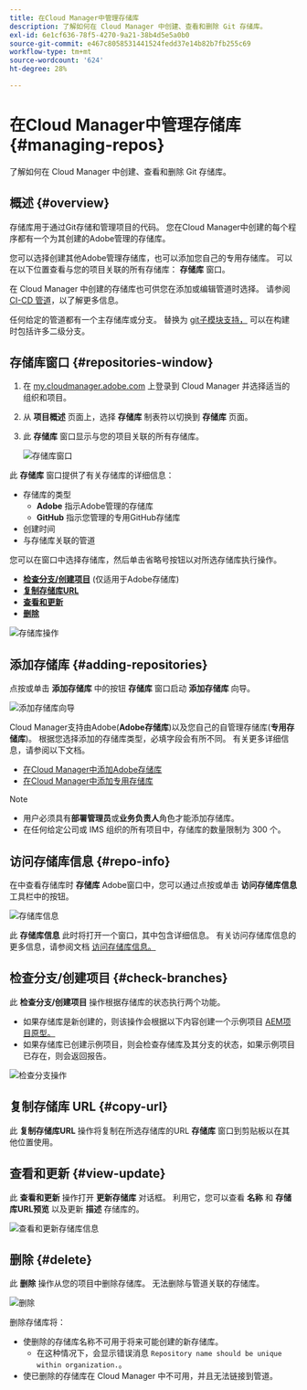 ```yaml
---
title: 在Cloud Manager中管理存储库
description: 了解如何在 Cloud Manager 中创建、查看和删除 Git 存储库。
exl-id: 6e1cf636-78f5-4270-9a21-38b4d5e5a0b0
source-git-commit: e467c8058531441524fedd37e14b82b7fb255c69
workflow-type: tm+mt
source-wordcount: '624'
ht-degree: 28%

---
```



# 在Cloud Manager中管理存储库 {#managing-repos}

了解如何在 Cloud Manager 中创建、查看和删除 Git 存储库。

## 概述 {#overview}

存储库用于通过Git存储和管理项目的代码。 您在Cloud Manager中创建的每个程序都有一个为其创建的Adobe管理的存储库。

您可以选择创建其他Adobe管理存储库，也可以添加您自己的专用存储库。 可以在以下位置查看与您的项目关联的所有存储库： **存储库** 窗口。

在 Cloud Manager 中创建的存储库也可供您在添加或编辑管道时选择。 请参阅 [CI-CD 管道](/help/implementing/cloud-manager/configuring-pipelines/introduction-ci-cd-pipelines.md)，以了解更多信息。

任何给定的管道都有一个主存储库或分支。 替换为 [git子模块支持，](git-submodules.md) 可以在构建时包括许多二级分支。

## 存储库窗口 {#repositories-window}

1. 在 [my.cloudmanager.adobe.com](https://my.cloudmanager.adobe.com/) 上登录到 Cloud Manager 并选择适当的组织和项目。

1. 从 **项目概述** 页面上，选择 **存储库** 制表符以切换到 **存储库** 页面。

1. 此 **存储库** 窗口显示与您的项目关联的所有存储库。

   ![存储库窗口](assets/repositories.png)

此 **存储库** 窗口提供了有关存储库的详细信息：

* 存储库的类型
   * **Adobe** 指示Adobe管理的存储库
   * **GitHub** 指示您管理的专用GitHub存储库
* 创建时间
* 与存储库关联的管道

您可以在窗口中选择存储库，然后单击省略号按钮以对所选存储库执行操作。

* **[检查分支/创建项目](#check-branches)** (仅适用于Adobe存储库)
* **[复制存储库URL](#copy-url)**
* **[查看和更新](#view-update)**
* **[删除](#delete)**

![存储库操作](assets/repository-actions.png)

## 添加存储库 {#adding-repositories}

点按或单击 **添加存储库** 中的按钮 **存储库** 窗口启动 **添加存储库** 向导。

![添加存储库向导](assets/add-repository-wizard.png)

Cloud Manager支持由Adobe(**Adobe存储库**)以及您自己的自管理存储库(**专用存储库**)。 根据您选择添加的存储库类型，必填字段会有所不同。 有关更多详细信息，请参阅以下文档。

* [在Cloud Manager中添加Adobe存储库](adobe-repositories.md)
* [在Cloud Manager中添加专用存储库](private-repositories.md)

>[!NOTE]
>
>* 用户必须具有&#x200B;**部署管理员**&#x200B;或&#x200B;**业务负责人**&#x200B;角色才能添加存储库。
>* 在任何给定公司或 IMS 组织的所有项目中，存储库的数量限制为 300 个。

## 访问存储库信息 {#repo-info}

在中查看存储库时 **存储库** Adobe窗口中，您可以通过点按或单击 **访问存储库信息** 工具栏中的按钮。

![存储库信息](assets/repo-info.png)

此 **存储库信息** 此时将打开一个窗口，其中包含详细信息。 有关访问存储库信息的更多信息，请参阅文档 [访问存储库信息。](accessing-repos.md)

## 检查分支/创建项目 {#check-branches}

此 **检查分支/创建项目** 操作根据存储库的状态执行两个功能。

* 如果存储库是新创建的，则该操作会根据以下内容创建一个示例项目 [AEM项目原型。](https://experienceleague.adobe.com/en/docs/experience-manager-core-components/using/developing/archetype/overview)
* 如果存储库已创建示例项目，则会检查存储库及其分支的状态，如果示例项目已存在，则会返回报告。

![检查分支操作](assets/check-branches.png)

## 复制存储库 URL {#copy-url}

此 **复制存储库URL** 操作将复制在所选存储库的URL **存储库** 窗口到剪贴板以在其他位置使用。

## 查看和更新 {#view-update}

此 **查看和更新** 操作打开 **更新存储库** 对话框。 利用它，您可以查看 **名称** 和 **存储库URL预览** 以及更新 **描述** 存储库的。

![查看和更新存储库信息](assets/view-update.png)

## 删除 {#delete}

此 **删除** 操作从您的项目中删除存储库。 无法删除与管道关联的存储库。

![删除](assets/delete.png)

删除存储库将：

* 使删除的存储库名称不可用于将来可能创建的新存储库。
   * 在这种情况下，会显示错误消息 `Repository name should be unique within organization.`。
* 使已删除的存储库在 Cloud Manager 中不可用，并且无法链接到管道。
